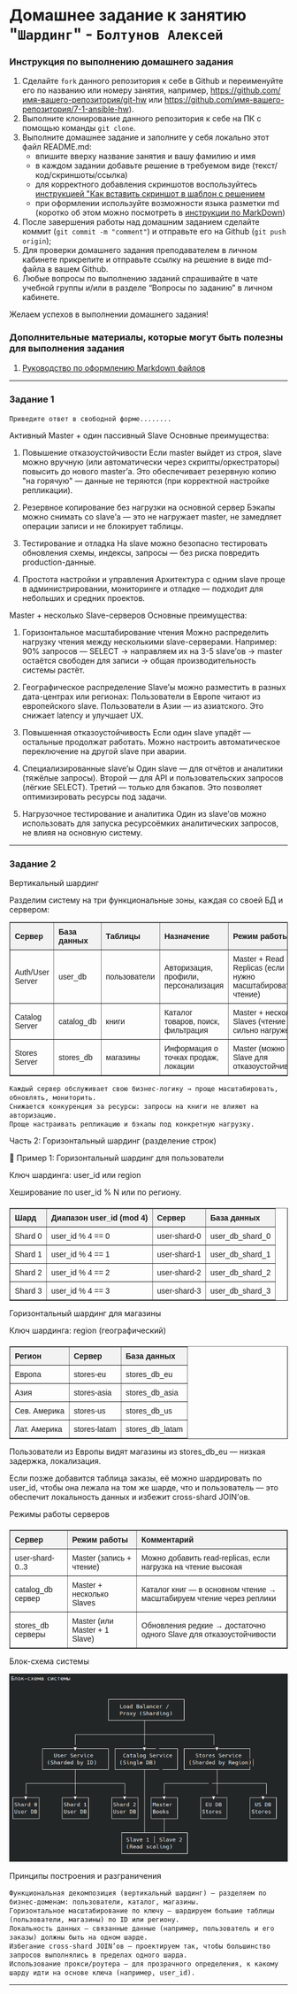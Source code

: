 # Домашнее задание к занятию "`Шардинг`" - `Болтунов Алексей`


### Инструкция по выполнению домашнего задания

   1. Сделайте `fork` данного репозитория к себе в Github и переименуйте его по названию или номеру занятия, например, https://github.com/имя-вашего-репозитория/git-hw или  https://github.com/имя-вашего-репозитория/7-1-ansible-hw).
   2. Выполните клонирование данного репозитория к себе на ПК с помощью команды `git clone`.
   3. Выполните домашнее задание и заполните у себя локально этот файл README.md:
      - впишите вверху название занятия и вашу фамилию и имя
      - в каждом задании добавьте решение в требуемом виде (текст/код/скриншоты/ссылка)
      - для корректного добавления скриншотов воспользуйтесь [инструкцией "Как вставить скриншот в шаблон с решением](https://github.com/netology-code/sys-pattern-homework/blob/main/screen-instruction.md)
      - при оформлении используйте возможности языка разметки md (коротко об этом можно посмотреть в [инструкции  по MarkDown](https://github.com/netology-code/sys-pattern-homework/blob/main/md-instruction.md))
   4. После завершения работы над домашним заданием сделайте коммит (`git commit -m "comment"`) и отправьте его на Github (`git push origin`);
   5. Для проверки домашнего задания преподавателем в личном кабинете прикрепите и отправьте ссылку на решение в виде md-файла в вашем Github.
   6. Любые вопросы по выполнению заданий спрашивайте в чате учебной группы и/или в разделе “Вопросы по заданию” в личном кабинете.
   
Желаем успехов в выполнении домашнего задания!
   
### Дополнительные материалы, которые могут быть полезны для выполнения задания

1. [Руководство по оформлению Markdown файлов](https://gist.github.com/Jekins/2bf2d0638163f1294637#Code)

---

### Задание 1

`Приведите ответ в свободной форме........`

Активный Master + один пассивный Slave 
Основные преимущества: 
1. Повышение отказоустойчивости 
    Если master выйдет из строя, slave можно вручную (или автоматически через скрипты/оркестраторы) повысить до нового master’а.
    Это обеспечивает резервную копию "на горячую" — данные не теряются (при корректной настройке репликации).
     
2. Резервное копирование без нагрузки на основной сервер 
    Бэкапы можно снимать со slave’а — это не нагружает master, не замедляет операции записи и не блокирует таблицы.
     
3. Тестирование и отладка 
    На slave можно безопасно тестировать обновления схемы, индексы, запросы — без риска повредить production-данные.    

4. Простота настройки и управления 
    Архитектура с одним slave проще в администрировании, мониторинге и отладке — подходит для небольших и средних проектов.
    
Master + несколько Slave-серверов 
Основные преимущества: 
1. Горизонтальное масштабирование чтения 
    Можно распределить нагрузку чтения между несколькими slave-серверами.
    Например: 90% запросов — SELECT → направляем их на 3-5 slave’ов → master остаётся свободен для записи → общая производительность системы растёт.
     
2. Географическое распределение 
    Slave’ы можно разместить в разных дата-центрах или регионах:
        Пользователи в Европе читают из европейского slave.
        Пользователи в Азии — из азиатского.
        Это снижает latency и улучшает UX.        
    
3. Повышенная отказоустойчивость 
    Если один slave упадёт — остальные продолжат работать.
    Можно настроить автоматическое переключение на другой slave при аварии.
    
4. Специализированные slave’ы 
    Один slave — для отчётов и аналитики (тяжёлые запросы).
    Второй — для API и пользовательских запросов (лёгкие SELECT).
    Третий — только для бэкапов.
    Это позволяет оптимизировать ресурсы под задачи.
    
5. Нагрузочное тестирование и аналитика 
    Один из slave’ов можно использовать для запуска ресурсоёмких аналитических запросов, не влияя на основную систему.
     

---

### Задание 2

Вертикальный шардинг 


Разделим систему на три функциональные зоны, каждая со своей БД и сервером: 

<table border="1" cellpadding="8" cellspacing="0" style="border-collapse: collapse; font-family: Arial, sans-serif;">
  <thead>
    <tr style="background-color: #f2f2f2;">
      <th style="text-align: left; padding: 8px;">Сервер</th>
      <th style="text-align: left; padding: 8px;">База данных</th>
      <th style="text-align: left; padding: 8px;">Таблицы</th>
      <th style="text-align: left; padding: 8px;">Назначение</th>
      <th style="text-align: left; padding: 8px;">Режим работы</th>
    </tr>
  </thead>
  <tbody>
    <tr>
      <td style="padding: 8px;">Auth/User Server</td>
      <td style="padding: 8px;">user_db</td>
      <td style="padding: 8px;">пользователи</td>
      <td style="padding: 8px;">Авторизация, профили, персонализация</td>
      <td style="padding: 8px;">Master + Read Replicas (если нужно масштабировать чтение)</td>
    </tr>
    <tr>
      <td style="padding: 8px;">Catalog Server</td>
      <td style="padding: 8px;">catalog_db</td>
      <td style="padding: 8px;">книги</td>
      <td style="padding: 8px;">Каталог товаров, поиск, фильтрация</td>
      <td style="padding: 8px;">Master + несколько Slaves (чтение сильно нагружено)</td>
    </tr>
    <tr>
      <td style="padding: 8px;">Stores Server</td>
      <td style="padding: 8px;">stores_db</td>
      <td style="padding: 8px;">магазины</td>
      <td style="padding: 8px;">Информация о точках продаж, локации</td>
      <td style="padding: 8px;">Master (можно с 1 Slave для отказоустойчивости)</td>
    </tr>
  </tbody>
</table> 

    Каждый сервер обслуживает свою бизнес-логику → проще масштабировать, обновлять, мониторить.
    Снижается конкуренция за ресурсы: запросы на книги не влияют на авторизацию.
    Проще настраивать репликацию и бэкапы под конкретную нагрузку.
     

 
Часть 2: Горизонтальный шардинг (разделение строк) 

     

 
🔹 Пример 1: Горизонтальный шардинг для пользователи 

Ключ шардинга: user_id или region 

Хеширование по user_id % N или по региону. 

<table border="1" cellpadding="8" cellspacing="0" style="border-collapse: collapse; font-family: Arial, sans-serif; margin-top: 20px;">
  <thead>
    <tr style="background-color: #f2f2f2;">
      <th style="text-align: left; padding: 8px;">Шард</th>
      <th style="text-align: left; padding: 8px;">Диапазон user_id (mod 4)</th>
      <th style="text-align: left; padding: 8px;">Сервер</th>
      <th style="text-align: left; padding: 8px;">База данных</th>
    </tr>
  </thead>
  <tbody>
    <tr>
      <td style="padding: 8px;">Shard 0</td>
      <td style="padding: 8px;">user_id % 4 == 0</td>
      <td style="padding: 8px;">user-shard-0</td>
      <td style="padding: 8px;">user_db_shard_0</td>
    </tr>
    <tr>
      <td style="padding: 8px;">Shard 1</td>
      <td style="padding: 8px;">user_id % 4 == 1</td>
      <td style="padding: 8px;">user-shard-1</td>
      <td style="padding: 8px;">user_db_shard_1</td>
    </tr>
    <tr>
      <td style="padding: 8px;">Shard 2</td>
      <td style="padding: 8px;">user_id % 4 == 2</td>
      <td style="padding: 8px;">user-shard-2</td>
      <td style="padding: 8px;">user_db_shard_2</td>
    </tr>
    <tr>
      <td style="padding: 8px;">Shard 3</td>
      <td style="padding: 8px;">user_id % 4 == 3</td>
      <td style="padding: 8px;">user-shard-3</td>
      <td style="padding: 8px;">user_db_shard_3</td>
    </tr>
  </tbody>
</table>
	
   

Горизонтальный шардинг для магазины 

Ключ шардинга: region (географический) 
<table border="1" cellpadding="8" cellspacing="0" style="border-collapse: collapse; font-family: Arial, sans-serif; margin-top: 20px;">
  <thead>
    <tr style="background-color: #f2f2f2;">
      <th style="text-align: left; padding: 8px;">Регион</th>
      <th style="text-align: left; padding: 8px;">Сервер</th>
      <th style="text-align: left; padding: 8px;">База данных</th>
    </tr>
  </thead>
  <tbody>
    <tr>
      <td style="padding: 8px;">Европа</td>
      <td style="padding: 8px;">stores-eu</td>
      <td style="padding: 8px;">stores_db_eu</td>
    </tr>
    <tr>
      <td style="padding: 8px;">Азия</td>
      <td style="padding: 8px;">stores-asia</td>
      <td style="padding: 8px;">stores_db_asia</td>
    </tr>
    <tr>
      <td style="padding: 8px;">Сев. Америка</td>
      <td style="padding: 8px;">stores-us</td>
      <td style="padding: 8px;">stores_db_us</td>
    </tr>
    <tr>
      <td style="padding: 8px;">Лат. Америка</td>
      <td style="padding: 8px;">stores-latam</td>
      <td style="padding: 8px;">stores_db_latam</td>
    </tr>
  </tbody>
</table>
Пользователи из Европы видят магазины из stores_db_eu — низкая задержка, локализация. 

Если позже добавится таблица заказы, её можно шардировать по user_id, чтобы она лежала на том же шарде, что и пользователь — это обеспечит локальность данных и избежит cross-shard JOIN’ов. 
 
Режимы работы серверов 
<table border="1" cellpadding="8" cellspacing="0" style="border-collapse: collapse; font-family: Arial, sans-serif; margin-top: 20px;">
  <thead>
    <tr style="background-color: #f2f2f2;">
      <th style="text-align: left; padding: 8px;">Сервер</th>
      <th style="text-align: left; padding: 8px;">Режим работы</th>
      <th style="text-align: left; padding: 8px;">Комментарий</th>
    </tr>
  </thead>
  <tbody>
    <tr>
      <td style="padding: 8px;">user-shard-0..3</td>
      <td style="padding: 8px;">Master (запись + чтение)</td>
      <td style="padding: 8px;">Можно добавить read-replicas, если нагрузка на чтение высокая</td>
    </tr>
    <tr>
      <td style="padding: 8px;">catalog_db сервер</td>
      <td style="padding: 8px;">Master + несколько Slaves</td>
      <td style="padding: 8px;">Каталог книг — в основном чтение → масштабируем чтение через реплики</td>
    </tr>
    <tr>
      <td style="padding: 8px;">stores_db серверы</td>
      <td style="padding: 8px;">Master (или Master + 1 Slave)</td>
      <td style="padding: 8px;">Обновления редкие → достаточно одного Slave для отказоустойчивости</td>
    </tr>
  </tbody>
</table> 
 
 
Блок-схема системы 
 
![Блок-схема](screenshots/s1.png)
 
   

Принципы построения и разграничения 

    Функциональная декомпозиция (вертикальный шардинг) — разделяем по бизнес-доменам: пользователи, каталог, магазины.
    Горизонтальное масштабирование по ключу — шардируем большие таблицы (пользователи, магазины) по ID или региону.
    Локальность данных — связанные данные (например, пользователь и его заказы) должны быть на одном шарде.
    Избегание cross-shard JOIN’ов — проектируем так, чтобы большинство запросов выполнялись в пределах одного шарда.
    Использование прокси/роутера — для прозрачного определения, к какому шарду идти на основе ключа (например, user_id).
     
---

